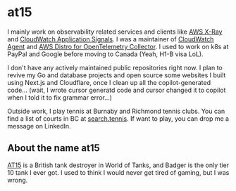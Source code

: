 # at15

I mainly work on observability related services and clients like
[AWS X-Ray](https://docs.aws.amazon.com/xray/latest/devguide/aws-xray.html) and [CloudWatch Application Signals](https://docs.aws.amazon.com/AmazonCloudWatch/latest/monitoring/CloudWatch-Application-Monitoring-Sections.html). I was a maintainer of [CloudWatch Agent](https://github.com/aws/amazon-cloudwatch-agent) and [AWS Distro for OpenTelemetry Collector](https://github.com/aws-observability/aws-otel-collector). I used to work on k8s at PayPal and Google before moving to Canada (Yeah, H1-B visa LoL).

I don't have any actively maintained public repositories right now. I plan to revive my Go and database projects and open source some websites I built using Next.js and Cloudflare, once I clean up all the copilot-generated code... (wait, I wrote cursor generatd code and cursor changed it to copilot when I told it to fix grammar error...)

Outside work, I play tennis at Burnaby and Richmond tennis clubs. You can find a list of courts in BC at [search.tennis](https://search.tennis/court/ca/bc).
If want to play, you can drop me a message on LinkedIn.

## About the name at15

[AT15](https://wiki.wargaming.net/en/Tank:GB72_AT15) is a British tank destroyer in World of Tanks, and Badger is the only tier 10 tank I ever got.
I used to think I would never get tired of gaming, but I was wrong.